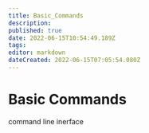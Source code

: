 ```yaml
---
title: Basic_Commands
description: 
published: true
date: 2022-06-15T10:54:49.189Z
tags: 
editor: markdown
dateCreated: 2022-06-15T07:05:54.080Z
---
```


# Basic Commands
command line inerface

